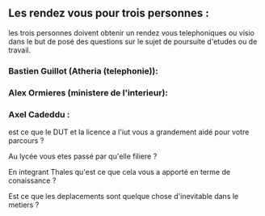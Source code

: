 ## Les rendez vous pour trois personnes  :

les trois personnes doivent obtenir un rendez vous telephoniques ou visio dans le but de posé des questions sur le sujet de poursuite d'etudes ou de travail. 

### Bastien Guillot (Atheria (telephonie)):










### Alex Ormieres (ministere de l'interieur):






### Axel Cadeddu :

est ce que le DUT et la licence a l'iut vous a grandement aidé pour votre parcours ?

Au lycée vous etes passé par qu'elle filiere ? 

En integrant Thales qu'est ce que cela vous a apporté en terme de conaissance ? 

Est ce que les deplacements sont quelque chose d'inevitable dans le metiers ? 



